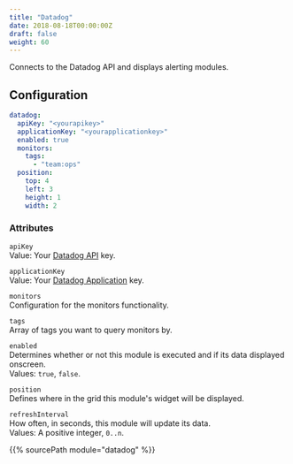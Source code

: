 ```yaml
---
title: "Datadog"
date: 2018-08-18T00:00:00Z
draft: false
weight: 60
---
```


Connects to the Datadog API and displays alerting modules.

## Configuration

```yaml
datadog:
  apiKey: "<yourapikey>"
  applicationKey: "<yourapplicationkey>"
  enabled: true
  monitors:
    tags:
      - "team:ops"
  position:
    top: 4
    left: 3
    height: 1
    width: 2
```

### Attributes

`apiKey` <br />
Value: Your <a href="https://docs.datadoghq.com/api/?lang=python#overview">Datadog API</a> key.

`applicationKey` <br />
Value: Your <a href="https://docs.datadoghq.com/api/?lang=python#overview">Datadog Application</a> key.

`monitors` <br />
Configuration for the monitors functionality.

`tags` <br />
Array of tags you want to query monitors by.

`enabled` <br />
Determines whether or not this module is executed and if its data displayed onscreen. <br />
Values: `true`, `false`.

`position` <br />
Defines where in the grid this module's widget will be displayed. <br />

`refreshInterval` <br />
How often, in seconds, this module will update its data. <br />
Values: A positive integer, `0..n`.

{{% sourcePath module="datadog" %}}